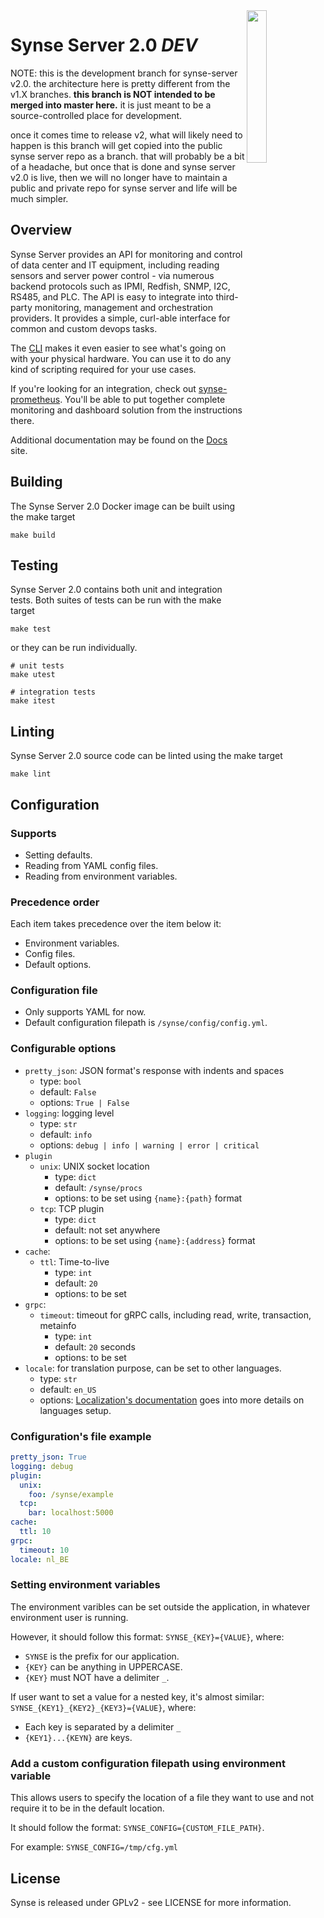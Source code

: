 <img src="https://github.com/vapor-ware/synse-server/raw/master/assets/logo.png" width=25% align=right>

# Synse Server 2.0 *DEV*

NOTE: this is the development branch for synse-server v2.0. the architecture here
is pretty different from the v1.X branches. **this branch is NOT intended to be merged
into master here.** it is just meant to be a source-controlled place for development. 

once it comes time to release v2, what will likely need to happen is this branch will
get copied into the public synse server repo as a branch. that will probably be a bit
of a headache, but once that is done and synse server v2.0 is live, then we will no
longer have to maintain a public and private repo for synse server and life will be 
much simpler.

## Overview

Synse Server provides an API for monitoring and control of data center and IT
equipment, including reading sensors and server power control - via numerous
backend protocols such as IPMI, Redfish, SNMP, I2C, RS485, and PLC. The API is
easy to integrate into third-party monitoring, management and orchestration
providers. It provides a simple, curl-able interface for common and custom
devops tasks.

The [CLI](cli) makes it even easier to see what's going on with your physical
hardware. You can use it to do any kind of scripting required for your use cases.


If you're looking for an integration, check out [synse-prometheus](prometheus).
You'll be able to put together complete monitoring and dashboard solution from
the instructions there.

Additional documentation may be found on the [Docs][docs] site.


## Building
The Synse Server 2.0 Docker image can be built using the make target
```
make build
```


## Testing
Synse Server 2.0 contains both unit and integration tests. Both suites of tests
can be run with the make target
```
make test
```

or they can be run individually.
```
# unit tests
make utest

# integration tests
make itest
```


## Linting
Synse Server 2.0 source code can be linted using the make target
```
make lint
```


## Configuration

### Supports
- Setting defaults.
- Reading from YAML config files.
- Reading from environment variables.
 
### Precedence order
Each item takes precedence over the item below it:
- Environment variables.
- Config files.
- Default options.

### Configuration file
- Only supports YAML for now.
- Default configuration filepath is `/synse/config/config.yml`.

### Configurable options
- `pretty_json`: JSON format's response with indents and spaces
  - type: `bool`
  - default: `False`
  - options: `True | False`
- `logging`: logging level
  - type: `str`
  - default: `info`
  - options: `debug | info | warning | error | critical`
- `plugin`
  - `unix`: UNIX socket location 
    - type: `dict`
    - default: `/synse/procs`
    - options: to be set using `{name}:{path}` format
  - `tcp`: TCP plugin
    - type: `dict`
    - default: not set anywhere
    - options: to be set using `{name}:{address}` format
- `cache`:
  - `ttl`: Time-to-live
    - type: `int`
    - default: `20`
    - options: to be set
- `grpc`:
  - `timeout`: timeout for gRPC calls, including read, write, transaction, metainfo
    - type: `int`
    - default: `20` seconds
    - options: to be set
- `locale`: for translation purpose, can be set to other languages.
    - type: `str`
    - default: `en_US`
    - options: [Localization's documentation](locale/README.md) goes into more details on languages setup.

### Configuration's file example
```YAML
pretty_json: True
logging: debug
plugin:
  unix:
    foo: /synse/example
  tcp:
    bar: localhost:5000
cache:
  ttl: 10
grpc:
  timeout: 10
locale: nl_BE
```

### Setting environment variables
The environment varibles can be set outside the application, 
in whatever environment user is running. 

However, it should follow this format: `SYNSE_{KEY}={VALUE}`, where:
- `SYNSE` is the prefix for our application.
- `{KEY}` can be anything in UPPERCASE.
- `{KEY}` must NOT have a delimiter `_`.

If user want to set a value for a nested key, 
it's almost similar: `SYNSE_{KEY1}_{KEY2}_{KEY3}={VALUE}`, where:
- Each key is separated by a delimiter `_`
- `{KEY1}...{KEYN}` are keys.


### Add a custom configuration filepath using environment variable
This allows users to specify the location of a file they want to use and
not require it to be in the default location.

It should follow the format: `SYNSE_CONFIG={CUSTOM_FILE_PATH}`.

For example: `SYNSE_CONFIG=/tmp/cfg.yml`


## License
Synse is released under GPLv2 - see LICENSE for more information.


[cli]: https://github.com/vapor-ware/synse-cli
[docs]: http://opendcre.com
[license]: https://github.com/vapor-ware/synse-server/blob/master/LICENSE
[prometheus]: https://github.com/vapor-ware/synse-prometheus
